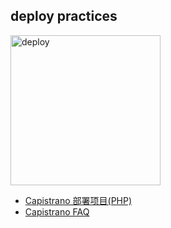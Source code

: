 ## deploy practices

<img src="https://github.com/emanci/deploy-practices/blob/master/deploy.jpg" width = "240" alt="deploy" align=center />

 - [Capistrano 部署项目(PHP)](https://github.com/emanci/deploy-practices/blob/master/capistrano.md)
 - [Capistrano FAQ](https://github.com/emanci/deploy-practices/blob/master/capistrano-FAQ.md)
